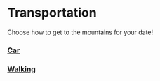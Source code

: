 # Transportation
Choose how to get to the mountains for your date!

### [Car](transportation/car)
### [Walking](transportation/walking)